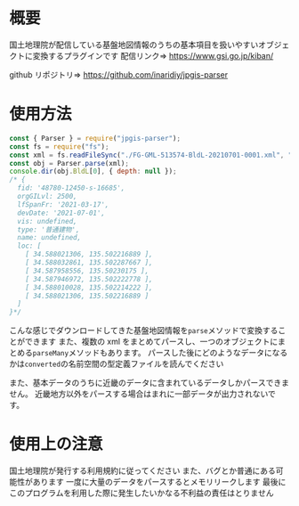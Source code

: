 # 概要

国土地理院が配信している基盤地図情報のうちの基本項目を扱いやすいオブジェクトに変換するプラグインです
配信リンク=> https://www.gsi.go.jp/kiban/

github リポジトリ=> https://github.com/inaridiy/jpgis-parser

# 使用方法

```js
const { Parser } = require("jpgis-parser");
const fs = require("fs");
const xml = fs.readFileSync("./FG-GML-513574-BldL-20210701-0001.xml", "utf8");
const obj = Parser.parse(xml);
console.dir(obj.BldL[0], { depth: null });
/* {
  fid: '48780-12450-s-16685',       
  orgGILvl: 2500,
  lfSpanFr: '2021-03-17',
  devDate: '2021-07-01',
  vis: undefined,
  type: '普通建物',
  name: undefined,
  loc: [
    [ 34.588021306, 135.502216889 ],
    [ 34.588032861, 135.502287667 ],
    [ 34.587958556, 135.50230175 ], 
    [ 34.587946972, 135.502222778 ],
    [ 34.588010028, 135.502214222 ],
    [ 34.588021306, 135.502216889 ] 
  ]
}*/
```

こんな感じでダウンロードしてきた基盤地図情報を`parse`メソッドで変換することができます
また、複数の xml をまとめてパースし、一つのオブジェクトにまとめる`parseMany`メソッドもあります。
パースした後にどのようなデータになるかは`converted`の名前空間の型定義ファイルを読んでください

また、基本データのうちに近畿のデータに含まれているデータしかパースできません。
近畿地方以外をパースする場合はまれに一部データが出力されないです。

# 使用上の注意

国土地理院が発行する利用規約に従ってください
また、バグとか普通にある可能性があります
一度に大量のデータをパースするとメモリリークします
最後にこのプログラムを利用した際に発生したいかなる不利益の責任はとりません
